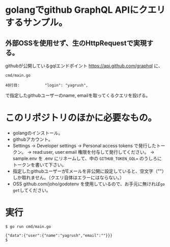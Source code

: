 # golangでgithub GraphQL APIにクエリするサンプル。

## 外部OSSを使用せず、生のHttpRequestで実現する。

githubが公開しているgqlエンドポイント https://api.github.com/graphql に、

`cmd/main.go`
``` 
40行目:			"login": "yagrush",
```

で指定したgithubユーザーのname, emailを取ってくるクエリを投げる。

# このリポジトリのほかに必要なもの。

* golangのインストール。
* githubアカウント。
* Settings -> Developer settings -> Personal access tokens で発行したトークン。
   ->  read:user, user:email 権限を付与して発行してください。 
   -> sample.env を .env にリネームして、中の `GITHUB_TOKEN_GQL=` のうしろにトークンを書いて下さい。
* 指定したgithubユーザーがEメールを非公開に設定していると、空文字（""）しか取れません。（クエリ自体はエラーにはならない。）
* OSS github.com/joho/godotenv を使用しているので、お手元に無ければ`go get`してください。

# 実行

```
$ go run cmd/main.go

{"data":{"user":{"name":"yagrush","email":""}}}
$ 
```
